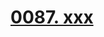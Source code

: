 # [0087. xxx](https://github.com/Tdahuyou/TNotes.react/tree/main/0087.%20xxx)

<!-- region:toc -->

<!-- endregion:toc -->
